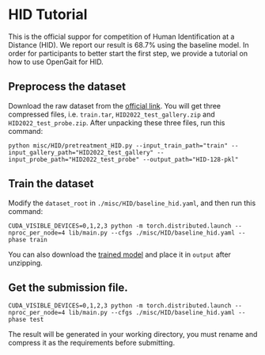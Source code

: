 # HID Tutorial
This is the official suppor for competition of Human Identification at a Distance (HID). We report our result is 68.7% using the baseline model. In order for participants to better start the first step, we provide a tutorial on how to use OpenGait for HID.

## Preprocess the dataset
Download the raw dataset from the [official link](http://hid2022.iapr-tc4.org/). You will get three compressed files, i.e. `train.tar`, `HID2022_test_gallery.zip` and `HID2022_test_probe.zip`.
After unpacking these three files, run this command:
```shell
python misc/HID/pretreatment_HID.py --input_train_path="train" --input_gallery_path="HID2022_test_gallery" --input_probe_path="HID2022_test_probe" --output_path="HID-128-pkl" 
```

## Train the dataset
Modify the `dataset_root` in `./misc/HID/baseline_hid.yaml`, and then run this command:
```shell
CUDA_VISIBLE_DEVICES=0,1,2,3 python -m torch.distributed.launch --nproc_per_node=4 lib/main.py --cfgs ./misc/HID/baseline_hid.yaml --phase train
```
You can also download the [trained model](https://github.com/ShiqiYu/OpenGait/releases/download/v1.1/pretrained_hid_model.zip) and place it in `output` after unzipping.

## Get the submission file.
```shell
CUDA_VISIBLE_DEVICES=0,1,2,3 python -m torch.distributed.launch --nproc_per_node=4 lib/main.py --cfgs ./misc/HID/baseline_hid.yaml --phase test
```
The result will be generated in your working directory, you must rename and compress it as the requirements before submitting.
